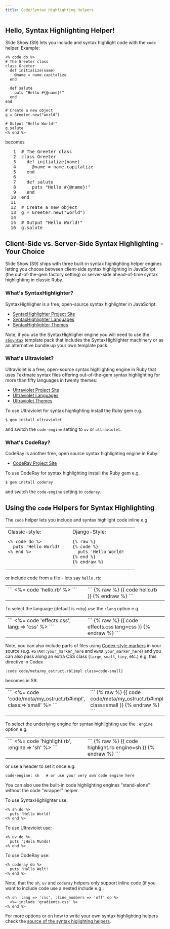 ```yaml
---
title: Code/Syntax Highlighting Helpers
---
```



## Hello, Syntax Highlighting Helper!

Slide Show (S9) lets you include and syntax highlight code
with the `code` helper. Example:

```
<% code do %>
# The Greeter class
class Greeter
  def initialize(name)
    @name = name.capitalize
  end

  def salute
    puts "Hello #{@name}!"
  end
end

# Create a new object
g = Greeter.new("world")

# Output "Hello World!"
g.salute
<% end %>
```

becomes

<div>
<pre class="programlisting eiffel"><span class="line-numbers">   1 </span> <span class="Comment"><span class="Comment">#</span> The Greeter class</span>
<span class="line-numbers">   2 </span> <span class="Keyword">class</span> <span class="TypeName">Greeter</span>
<span class="line-numbers">   3 </span>   <span class="Keyword">def</span> <span class="FunctionName">initialize</span>(<span class="FunctionParameter">name</span>)
<span class="line-numbers">   4 </span>     <span class="Variable"><span class="Variable">@</span>name</span> <span class="Keyword">=</span> name.<span class="FunctionName">capitalize</span>
<span class="line-numbers">   5 </span>   <span class="Keyword">end</span>
<span class="line-numbers">   6 </span>  
<span class="line-numbers">   7 </span>   <span class="Keyword">def</span> <span class="FunctionName">salute</span>
<span class="line-numbers">   8 </span>     puts <span class="String"><span class="String">&quot;</span>Hello <span class="StringInterpolation"><span class="StringInterpolation">#{</span><span class="Variable"><span class="Variable">@</span>name</span><span class="StringInterpolation">}</span></span>!<span class="String">&quot;</span></span>
<span class="line-numbers">   9 </span>   <span class="Keyword">end</span>
<span class="line-numbers">  10 </span> <span class="Keyword">end</span>
<span class="line-numbers">  11 </span>  
<span class="line-numbers">  12 </span> <span class="Comment"><span class="Comment">#</span> Create a new object</span>
<span class="line-numbers">  13 </span> g <span class="Keyword">=</span> <span class="LibraryObject">Greeter</span>.<span class="FunctionName">new</span>(<span class="String"><span class="String">&quot;</span>world<span class="String">&quot;</span></span>)
<span class="line-numbers">  14 </span>  
<span class="line-numbers">  15 </span> <span class="Comment"><span class="Comment">#</span> Output &quot;Hello World!&quot;</span>
<span class="line-numbers">  16 </span> g.<span class="FunctionName">salute</span>
</pre>
</div>


## Client-Side vs. Server-Side Syntax Highlighting - Your Choice

Slide Show (S9) ships with three built-in syntax highlighting helper engines
letting you choose between client-side syntax highlighting in JavaScript
(the out-of-the-gem factory setting) or server-side ahead-of-time
syntax highlighting in classic Ruby.

### What's SyntaxHighlighter?

SyntaxHighligher is a free, open-source syntax highlighter in JavaScript:

* [SyntaxHighlighter Project Site](http://alexgorbatchev.com/SyntaxHighlighter/)
* [SyntaxHighlighter Languages](http://alexgorbatchev.com/SyntaxHighlighter/manual/brushes/)
* [SyntaxHighlighter Themes](http://alexgorbatchev.com/SyntaxHighlighter/manual/themes/)

Note, if you use the SyntaxHighligher engine you will need to
use the [`s6syntax`](http://github.com/slideshow-templates/slideshow-s6-syntax-highlighter)
template pack that includes the SyntaxHighlighter machinery or as an alternative
bundle up your own template pack.

### What's Ultraviolet?

Ultraviolet is a free, open-source syntax highlighting engine
in Ruby that uses Textmate syntax files offering out-of-the-gem
syntax highlighting for more than fifty languages in twenty themes:

* [Ultraviolet Project Site](http://ultraviolet.rubyforge.org)
* [Ultraviolet Languages](http://ultraviolet.rubyforge.org/syntax_gallery.xhtml)
* [Ultraviolet Themes](http://ultraviolet.rubyforge.org/themes.xhtml)

To use Ultraviolet for syntax highlighting install the Ruby gem e.g.

```
$ gem install ultraviolet
```

and switch the `code-engine` setting to `uv` or `ultraviolet`.

### What's CodeRay?

CodeRay is another free, open source syntax highlighting engine
in Ruby:

* [CodeRay Project Site](http://coderay.rubychan.de)

To use CodeRay for syntax highlighting install the Ruby gem e.g.

```
$ gem install coderay
```

and switch the `code-engine` setting to `coderay`.


## Using the `code` Helpers for Syntax Highlighting

The `code` helper lets you include and syntax highlight code inline e.g.

<table width="100%">
<tr>
  <td markdown="1" width="50%" style="vertical-align: top;">
Classic-style:

```
<% code do %>
  puts 'Hello World!   
<% end %>
```

</td>
<td markdown="1" style="vertical-align: top;">
Django-Style:

```
{% raw %}
{% code %}
  puts 'Hello World!   
{% end %}
{% endraw %}
```
</td></tr></table>

or include code from a file - lets say `hello.rb`:

<table width="100%">
<tr>
  <td markdown="1" width="50%" style="vertical-align: top;">
```
<%= code 'hello.rb' %>
```
</td>
<td markdown="1" style="vertical-align: top;">
```
{% raw %}
{{ code hello.rb }}
{% endraw %}
```
</td></tr></table>

To select the language (default is `ruby`) use the `:lang` option e.g.

<table width="100%">
<tr>
  <td markdown="1" width="50%" style="vertical-align: top;">
```
<%= code 'effects.css', lang: => 'css' %>
```
</td>
<td markdown="1" style="vertical-align: top;">
```
{% raw %}
{{ code effects.css lang=css }}
{% endraw %}
```
</td></tr></table>

Note, you can also include parts of files
using [Codex-style markers](http://pragdave.blogs.pragprog.com/pragdave/2008/05/our-take-on-pre.html)
in your source (e.g. `#START:your_marker_here` and
`#END:your_marker_here`) and you can also pass along an extra CSS class
(`large`, `small`, `tiny`, etc.) e.g. this directive in Codex

```
:code code/meta/my_ostruct.rb[impl class=code-small]
```

becomes in S9:

<table width="100%">
<tr>
  <td markdown="1" width="50%" style="vertical-align: top;">
```
<%= code 'code/meta/my_ostruct.rb#impl', class:=>'small' %>
```
</td>
<td markdown="1" style="vertical-align: top;">
```
{% raw %}
{{ code code/meta/my_ostruct.rb#impl class=small }}
{% endraw %}
```
</td></tr></table>


To select the underlying engine for syntax highlighting use the `:engine` option e.g.

<table width="100%">
<tr>
  <td markdown="1" width="50%" style="vertical-align: top;">
```
<%= code 'highlight.rb', :engine => 'sh' %>
```
</td>
<td markdown="1" style="vertical-align: top;">
```
{% raw %}
{{ code highlight.rb  engine=sh }}
{% endraw %}
```
</td></tr></table>

or use a header to set it once e.g:

```
code-engine: sh   # or use your very own code engine here
```

You can also use the built-in code highlighting engines
"stand-alone" without the code "wrapper" helper.

To use SyntaxHighlighter use:

```
<% sh do %>
  puts 'Hello World!
<% end %>
```

To use Ultraviolet use:

```
<% uv do %>
  puts '¡Hola Mundo!
<% end %>
```

To use CodeRay use:

```
<% coderay do %>
  puts 'Hallo Welt!
<% end %>
```

Note, that the `sh`, `uv` and `coderay` helpers
only support inline code (if you want to include code use a nested include e.g.:

```
<% sh :lang => 'css', :line_numbers => 'off' do %>
  <%= include 'gradients.css' %>
<% end %>
```

For more options or on how to write your own syntax highlighting
helpers check the [source of the syntax higlighting helpers](https://github.com/slideshow-s9/slideshow/tree/master/slideshow-models/lib/slideshow/helpers/syntax).

